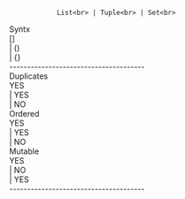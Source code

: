                 List<br> | Tuple<br> | Set<br>
Syntx<br>            []<br>  |  ()<br>   | {}<br>
--------------------------------------<br>
Duplicates<br>       YES<br> |  YES<br>  | NO<br>
Ordered<br>          YES<br> |  YES<br>  | NO<br>
Mutable<br>          YES<br> |  NO<br>   | YES<br>
--------------------------------------<br> 
